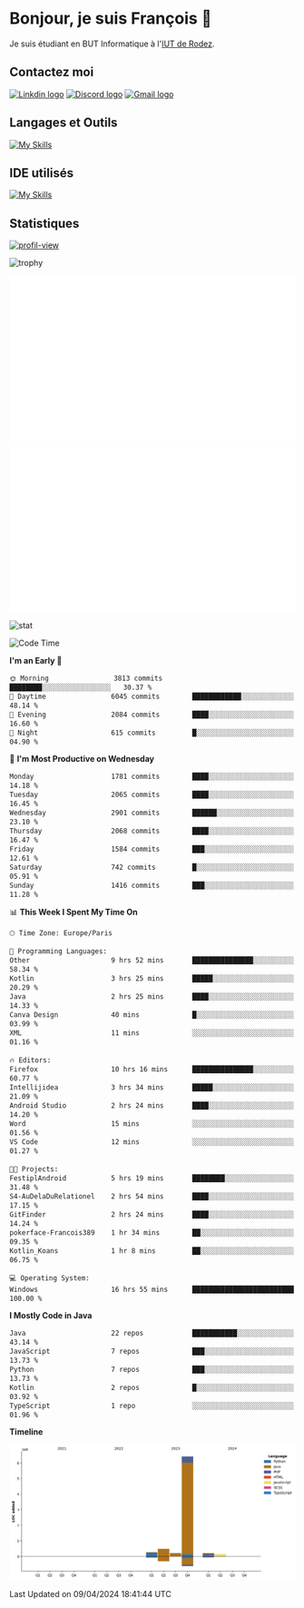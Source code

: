 # Bonjour, je suis François 👋

Je suis étudiant en BUT Informatique à l'[IUT de Rodez](https://iut-rodez.fr).

## Contactez moi

<p>
<a href="https://www.linkedin.com/in/fran%C3%A7ois-de-saint-palais-00985327a/" target="blank"><img src="https://img.shields.io/badge/LinkedIn-0077B5?style=for-the-badge&logo=linkedin&logoColor=white" alt="Linkdin logo"/></a>
<a href="https://discord.gg/francis389" target="blank"><img src="https://img.shields.io/badge/Discord-7289DA?style=for-the-badge&logo=discord&logoColor=white" alt="Discord logo" /></a>
<a href="mailto:francois-sp@gmx.fr" target="blank"><img src="https://img.shields.io/badge/Gmail-D14836?style=for-the-badge&logo=gmail&logoColor=white" alt="Gmail logo"/></a> 
</p>

## Langages et Outils

[![My Skills](https://skillicons.dev/icons?i=java,py,kotlin,git,html,css,sass,vue,angular,react,bootstrap,js,jquery,ts,php,mysql,sqlite,grafana,linux,windows,figma,postman)](https://skillicons.dev)

## IDE utilisés

[![My Skills](https://skillicons.dev/icons?i=idea,phpstorm,pycharm,androidstudio,vscode,webstorm,eclipse)](https://skillicons.dev)

## Statistiques

[![profil-view](https://komarev.com/ghpvc/?username=francois389&label=Profile%20views&color=0e75b6&style=flat)](https://github.com/ryo-ma/github-profile-trophy)

![trophy](https://github-profile-trophy.vercel.app/?username=Francois389&theme=onedark&column=-1)

![top-lang](https://raw.githubusercontent.com/Francois389/github-stat/master/generated/languages.svg#gh-dark-mode-only)
![](https://raw.githubusercontent.com/Francois389/github-stat/master/generated/overview.svg#gh-dark-mode-only)

![stat](https://github-readme-stats.vercel.app/api?username=francois389&show_icons=true&locale=fr&theme=onedark)

<!--START_SECTION:waka-->
![Code Time](http://img.shields.io/badge/Code%20Time-122%20hrs%2059%20mins-blue)

**I'm an Early 🐤** 

```text
🌞 Morning                3813 commits        ████████░░░░░░░░░░░░░░░░░   30.37 % 
🌆 Daytime                6045 commits        ████████████░░░░░░░░░░░░░   48.14 % 
🌃 Evening                2084 commits        ████░░░░░░░░░░░░░░░░░░░░░   16.60 % 
🌙 Night                  615 commits         █░░░░░░░░░░░░░░░░░░░░░░░░   04.90 % 
```
📅 **I'm Most Productive on Wednesday** 

```text
Monday                   1781 commits        ████░░░░░░░░░░░░░░░░░░░░░   14.18 % 
Tuesday                  2065 commits        ████░░░░░░░░░░░░░░░░░░░░░   16.45 % 
Wednesday                2901 commits        ██████░░░░░░░░░░░░░░░░░░░   23.10 % 
Thursday                 2068 commits        ████░░░░░░░░░░░░░░░░░░░░░   16.47 % 
Friday                   1584 commits        ███░░░░░░░░░░░░░░░░░░░░░░   12.61 % 
Saturday                 742 commits         █░░░░░░░░░░░░░░░░░░░░░░░░   05.91 % 
Sunday                   1416 commits        ███░░░░░░░░░░░░░░░░░░░░░░   11.28 % 
```


📊 **This Week I Spent My Time On** 

```text
🕑︎ Time Zone: Europe/Paris

💬 Programming Languages: 
Other                    9 hrs 52 mins       ███████████████░░░░░░░░░░   58.34 % 
Kotlin                   3 hrs 25 mins       █████░░░░░░░░░░░░░░░░░░░░   20.29 % 
Java                     2 hrs 25 mins       ████░░░░░░░░░░░░░░░░░░░░░   14.33 % 
Canva Design             40 mins             █░░░░░░░░░░░░░░░░░░░░░░░░   03.99 % 
XML                      11 mins             ░░░░░░░░░░░░░░░░░░░░░░░░░   01.16 % 

🔥 Editors: 
Firefox                  10 hrs 16 mins      ███████████████░░░░░░░░░░   60.77 % 
Intellijidea             3 hrs 34 mins       █████░░░░░░░░░░░░░░░░░░░░   21.09 % 
Android Studio           2 hrs 24 mins       ████░░░░░░░░░░░░░░░░░░░░░   14.20 % 
Word                     15 mins             ░░░░░░░░░░░░░░░░░░░░░░░░░   01.56 % 
VS Code                  12 mins             ░░░░░░░░░░░░░░░░░░░░░░░░░   01.27 % 

🐱‍💻 Projects: 
FestiplAndroid           5 hrs 19 mins       ████████░░░░░░░░░░░░░░░░░   31.48 % 
S4-AuDelaDuRelationel    2 hrs 54 mins       ████░░░░░░░░░░░░░░░░░░░░░   17.15 % 
GitFinder                2 hrs 24 mins       ████░░░░░░░░░░░░░░░░░░░░░   14.24 % 
pokerface-Francois389    1 hr 34 mins        ██░░░░░░░░░░░░░░░░░░░░░░░   09.35 % 
Kotlin_Koans             1 hr 8 mins         ██░░░░░░░░░░░░░░░░░░░░░░░   06.75 % 

💻 Operating System: 
Windows                  16 hrs 55 mins      █████████████████████████   100.00 % 
```

**I Mostly Code in Java** 

```text
Java                     22 repos            ███████████░░░░░░░░░░░░░░   43.14 % 
JavaScript               7 repos             ███░░░░░░░░░░░░░░░░░░░░░░   13.73 % 
Python                   7 repos             ███░░░░░░░░░░░░░░░░░░░░░░   13.73 % 
Kotlin                   2 repos             █░░░░░░░░░░░░░░░░░░░░░░░░   03.92 % 
TypeScript               1 repo              ░░░░░░░░░░░░░░░░░░░░░░░░░   01.96 % 
```



**Timeline**

![Lines of Code chart](https://raw.githubusercontent.com/Francois389/Francois389/main/assets/bar_graph.png)


 Last Updated on 09/04/2024 18:41:44 UTC
<!--END_SECTION:waka-->
